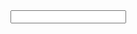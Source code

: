 <form action="./Search_Results">
<input type="text" name="q" id="tipue_search_input" autocomplete="off" required>
</form>
<div id="tipue_search_content"></div>